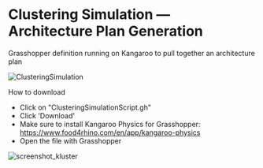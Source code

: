 # Clustering Simulation — Architecture Plan Generation
Grasshopper definition running on Kangaroo to pull together an architecture plan

![ClusteringSimulation](https://user-images.githubusercontent.com/77626314/164226263-7d656a55-351b-4ac3-8699-47f173978333.gif)

How to download

- Click on "ClusteringSimulationScript.gh"
- Click 'Download'
- Make sure to install Kangaroo Physics for Grasshopper: https://www.food4rhino.com/en/app/kangaroo-physics
- Open the file with Grasshopper

![screenshot_kluster](https://user-images.githubusercontent.com/77626314/164214791-104d06a7-8c59-433f-8e0a-2a1dba11a666.jpg)
